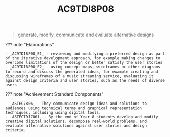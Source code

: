 ﻿---
backlinks:
- title: Learning Areas
  url: /memex/sense/Teaching/Curriculum/v9/v9-learning-areas.html
tags: australian-curriculum
title: AC9TDI8P08
type: note
---
> generate, modify, communicate and evaluate alternative designs

??? note "Elaborations"

	- _AC9TDI8P08_E1_ - reviewing and modifying a preferred design as part of the iterative development approach, for example making changes to overcome limitations of the design or better satisfy the user stories
	- _AC9TDI8P08_E2_ - using concept maps, wireframes or other diagrams to record and discuss the generated ideas, for example creating and discussing wireframes of a music streaming service, evaluating it against design criteria and user stories, such as the needs of diverse users
??? note "Achievement Standard Components"

	- _ASTEC7806_ - They communicate design ideas and solutions to audiences using technical terms and graphical representation techniques, including using digital tools.
	- _ASTECTDI7801_ - By the end of Year 8 students develop and modify creative digital solutions, decompose real-world problems, and evaluate alternative solutions against user stories and design criteria.